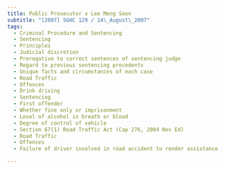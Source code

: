 ```yaml
---
title: Public Prosecutor v Lee Meng Soon 
subtitle: "[2007] SGHC 129 / 14\_August\_2007"
tags:
  - Criminal Procedure and Sentencing
  - Sentencing
  - Principles
  - Judicial discretion
  - Prerogative to correct sentences of sentencing judge
  - Regard to previous sentencing precedents
  - Unique facts and circumstances of each case
  - Road Traffic
  - Offences
  - Drink driving
  - Sentencing
  - First offender
  - Whether fine only or imprisonment
  - Level of alcohol in breath or blood
  - Degree of control of vehicle
  - Section 67(1) Road Traffic Act (Cap 276, 2004 Rev Ed)
  - Road Traffic
  - Offences
  - Failure of driver involved in road accident to render assistance

---
```


